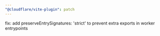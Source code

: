```yaml
---
"@cloudflare/vite-plugin": patch
---
```


fix: add preserveEntrySignatures: 'strict' to prevent extra exports in worker entrypoints
